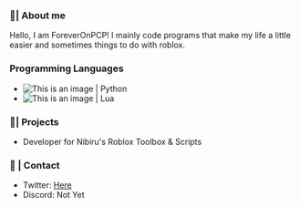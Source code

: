 ### 💖| About me
Hello, I am ForeverOnPCP! I mainly code programs that make my life a little easier and sometimes things to do with roblox.

### Programming Languages
- ![This is an image](https://github.com/abrahamcalf/programming-languages-logos/blob/master/src/python/python_16x16.png) | Python
- ![This is an image](https://github.com/abrahamcalf/programming-languages-logos/blob/master/src/lua/lua_16x16.png) | Lua

### 🌱| Projects
- Developer for Nibiru's Roblox Toolbox & Scripts

### 📱 | Contact
- Twitter: [Here](https://twitter.com/ForeverOnPCP)
- Discord: Not Yet  

